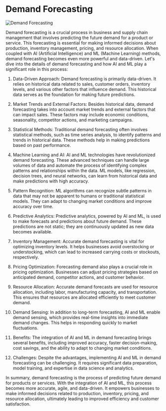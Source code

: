 # Demand Forecasting
![Demand Forecasting](https://miro.medium.com/v2/resize:fit:828/format:webp/0*Z3WlGtEAGcCxudr_.jpg)

Demand forecasting is a crucial process in business and supply chain management that involves predicting the future demand for a product or service. This forecasting is essential for making informed decisions about production, inventory management, pricing, and resource allocation. When coupled with AI (Artificial Intelligence) and ML (Machine Learning) methods, demand forecasting becomes even more powerful and data-driven. Let's dive into the details of demand forecasting and how AI and ML play a significant role in this process:

1. Data-Driven Approach:
Demand forecasting is primarily data-driven. It relies on historical data related to sales, customer orders, inventory levels, and various other factors that influence demand. This historical data serves as the foundation for making future predictions.

2. Market Trends and External Factors:
Besides historical data, demand forecasting takes into account market trends and external factors that can impact sales. These factors may include economic conditions, seasonality, competitor actions, and marketing campaigns.

3. Statistical Methods:
Traditional demand forecasting often involves statistical methods, such as time series analysis, to identify patterns and trends in historical data. These methods help in making predictions based on past performance.

4. Machine Learning and AI:
AI and ML technologies have revolutionized demand forecasting. These advanced techniques can handle large volumes of data and automate the process of identifying complex patterns and relationships within the data. ML models, like regression, decision trees, and neural networks, can learn from historical data and make predictions with high accuracy.

5. Pattern Recognition:
ML algorithms can recognize subtle patterns in data that may not be apparent to humans or traditional statistical models. They can adapt to changing market conditions and improve accuracy over time.

6. Predictive Analytics:
Predictive analytics, powered by AI and ML, is used to make forecasts and predictions about future demand. These predictions are not static; they are continuously updated as new data becomes available.

7. Inventory Management:
Accurate demand forecasting is vital for optimizing inventory levels. It helps businesses avoid overstocking or understocking, which can lead to increased carrying costs or stockouts, respectively.

8. Pricing Optimization:
Forecasting demand also plays a crucial role in pricing optimization. Businesses can adjust pricing strategies based on anticipated demand, competitor actions, and customer behavior.

9. Resource Allocation:
Accurate demand forecasts are used for resource allocation, including labor, manufacturing capacity, and transportation. This ensures that resources are allocated efficiently to meet customer demand.

10. Demand Sensing:
In addition to long-term forecasting, AI and ML enable demand sensing, which provides real-time insights into immediate demand changes. This helps in responding quickly to market fluctuations.

11. Benefits:
The integration of AI and ML in demand forecasting brings several benefits, including improved accuracy, faster decision-making, cost savings, and the ability to adapt to changing market conditions.

12. Challenges:
Despite the advantages, implementing AI and ML in demand forecasting can be challenging. It requires significant data preparation, model training, and expertise in data science and analytics.

In summary, demand forecasting is the process of predicting future demand for products or services. With the integration of AI and ML, this process becomes more accurate, agile, and data-driven. It empowers businesses to make informed decisions related to production, inventory, pricing, and resource allocation, ultimately leading to improved efficiency and customer satisfaction.